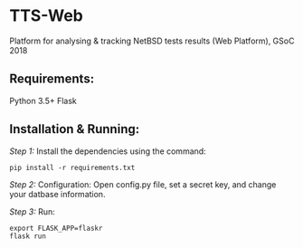 # TTS-Web
Platform for analysing & tracking NetBSD tests results (Web Platform), GSoC 2018


## Requirements:
Python 3.5+
Flask

## Installation & Running:

*Step 1:* Install the dependencies using the command:

```
pip install -r requirements.txt
```
*Step 2:* Configuration:
Open config.py file, set a secret key, and change your datbase information.

*Step 3:* Run:

```
export FLASK_APP=flaskr
flask run
```
